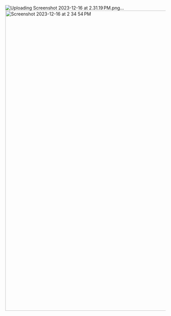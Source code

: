 ![Uploading Screenshot 2023-12-16 at 2.31.19 PM.png…]()
<img width="941" alt="Screenshot 2023-12-16 at 2 34 54 PM" src="https://github.com/dhairyajain29/flask_env/assets/81606241/edbeeea2-65f8-4be0-815c-d52effdcaf7c">
